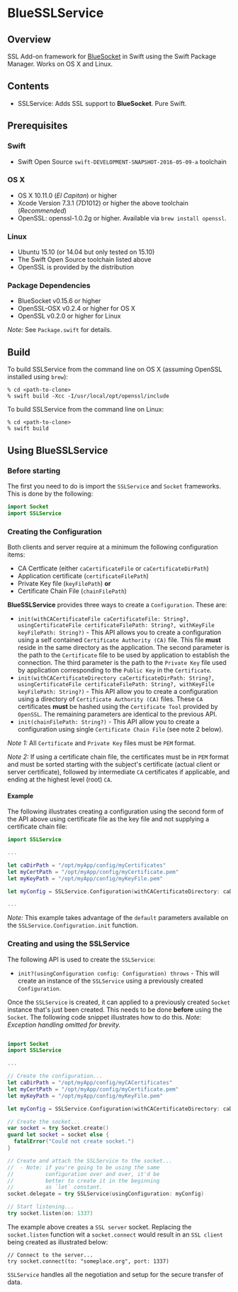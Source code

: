 # BlueSSLService

## Overview
SSL Add-on framework for [BlueSocket](https://github.com/IBM-Swift/BlueSocket.git) in Swift using the Swift Package Manager. Works on OS X and Linux.

## Contents

* SSLService: Adds SSL support to **BlueSocket**. Pure Swift. 

## Prerequisites

### Swift
* Swift Open Source `swift-DEVELOPMENT-SNAPSHOT-2016-05-09-a` toolchain

### OS X

* OS X 10.11.0 (*El Capitan*) or higher
* Xcode Version 7.3.1 (7D1012) or higher the above toolchain (*Recommended*)
* OpenSSL: openssl-1.0.2g or higher.  Available via `brew install openssl`.

### Linux

* Ubuntu 15.10 (or 14.04 but only tested on 15.10)
* The Swift Open Source toolchain listed above
* OpenSSL is provided by the distribution

### Package Dependencies

* BlueSocket v0.15.6 or higher
* OpenSSL-OSX v0.2.4 or higher for OS X
* OpenSSL v0.2.0 or higher for Linux

*Note:* See `Package.swift` for details.

## Build

To build SSLService from the command line on OS X (assuming OpenSSL installed using `brew`):

```
% cd <path-to-clone>
% swift build -Xcc -I/usr/local/opt/openssl/include
```
To build SSLService from the command line on Linux:

```
% cd <path-to-clone>
% swift build
```

## Using BlueSSLService

### Before starting

The first you need to do is import the `SSLService` and `Socket` frameworks.  This is done by the following:
```swift
import Socket
import SSLService
```

### Creating the Configuration

Both clients and server require at a minimum the following configuration items:
* CA Certficate (either `caCertificateFile` or `caCertificateDirPath`)
* Application certificate (`certificateFilePath`)
* Private Key file (`keyFilePath`)
**or**
* Certificate Chain File (`chainFilePath`)

**BlueSSLService** provides three ways to create a `Configuration`.  These are:
- `init(withCACertificateFile caCertificateFile: String?, usingCertificateFile certificateFilePath: String?, withKeyFile keyFilePath: String?)` - This API allows you to create a configuration using a self contained `Certificate Authority (CA)` file. This file **must** reside in the same directory as the application. The second parameter is the path to the `Certificate` file to be used by application to establish the connection.  The third parameter is the path to the `Private Key` file used by application corresponding to the `Public Key` in the `Certificate`.
- `init(withCACertificateDirectory caCertificateDirPath: String?, usingCertificateFile certificateFilePath: String?, withKeyFile keyFilePath: String?)` - This API allow you to create a configuration using a directory of `Certificate Authority (CA)` files. These `CA` certificates **must** be hashed using the `Certificate Tool` provided by `OpenSSL`. The remaining parameters are identical to the previous API.
- `init(chainFilePath: String?)` - This API allow you to create a configuration using single `Certificate Chain File` (see note 2 below).

*Note 1:* All `Certificate` and `Private Key` files must be `PEM` format.

*Note 2:* If using a certificate chain file, the certificates must be in `PEM` format and must be sorted starting with the subject's certificate (actual client or server certificate), followed by intermediate `CA` certificates if applicable, and ending at the highest level (root) `CA`.

#### Example

The following illustrates creating a configuration using the second form of the API above using certificate file as the key file and not supplying a certificate chain file:
```swift
import SSLService

...

let caDirPath = "/opt/myApp/config/myCertificates"
let myCertPath = "/opt/myApp/config/myCertificate.pem"
let myKeyPath = "/opt/myApp/config/myKeyFile.pem"

let myConfig = SSLService.Configuration(withCACertificateDirectory: caDirPath, usingCertificateFile: myCertPath, withKeyFile: myKeyFile)

...

```
*Note:* This example takes advantage of the `default` parameters available on the `SSLService.Configuration.init` function.

### Creating and using the SSLService

The following API is used to create the `SSLService`:
- `init?(usingConfiguration config: Configuration) throws` - This will create an instance of the `SSLService` using a previously created `Configuration`.

Once the `SSLService` is created, it can applied to a previously created `Socket` instance that's just been created. This needs to be done **before** using the `Socket`. The following code snippet illustrates how to do this.  *Note: Exception handling omitted for brevity.*

```swift

import Socket
import SSLService

...

// Create the configuration...
let caDirPath = "/opt/myApp/config/myCACertificates"
let myCertPath = "/opt/myApp/config/myCertificate.pem"
let myKeyPath = "/opt/myApp/config/myKeyFile.pem"

let myConfig = SSLService.Configuration(withCACertificateDirectory: caDirPath, usingCertificateFile: myCertPath, withKeyFile: myKeyFile)

// Create the socket...
var socket = try Socket.create()
guard let socket = socket else {
  fatalError("Could not create socket.")
}

// Create and attach the SSLService to the socket...
//  - Note: if you're going to be using the same 
//          configuration over and over, it'd be 
//          better to create it in the beginning 
//          as `let` constant.
socket.delegate = try SSLService(usingConfiguration: myConfig)

// Start listening...
try socket.listen(on: 1337)

```
The example above creates a `SSL server` socket. Replacing the `socket.listen` function wit a `socket.connect` would result in an `SSL client` being created as illustrated below:
```
// Connect to the server...
try socket.connect(to: "someplace.org", port: 1337)
```
`SSLService` handles all the negotiation and setup for the secure transfer of data.
